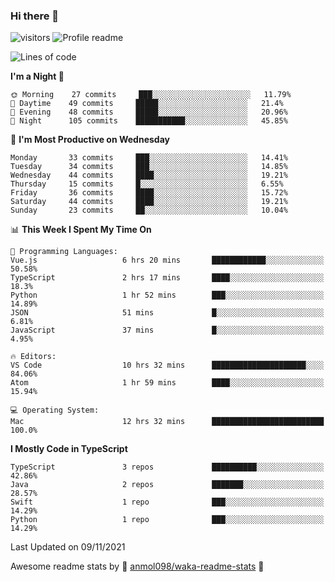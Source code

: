 ### Hi there 👋  
![visitors](https://visitor-badge.laobi.icu/badge?page_id=leverglowh) ![Profile readme](https://github.com/leverglowh/leverglowh/workflows/Profile%20readme/badge.svg?branch=master)

<!--START_SECTION:waka-->
![Lines of code](https://img.shields.io/badge/From%20Hello%20World%20I%27ve%20Written-23186%20lines%20of%20code-blue)

**I'm a Night 🦉** 

```text
🌞 Morning    27 commits     ███░░░░░░░░░░░░░░░░░░░░░░   11.79% 
🌆 Daytime    49 commits     █████░░░░░░░░░░░░░░░░░░░░   21.4% 
🌃 Evening    48 commits     █████░░░░░░░░░░░░░░░░░░░░   20.96% 
🌙 Night      105 commits    ███████████░░░░░░░░░░░░░░   45.85%

```
📅 **I'm Most Productive on Wednesday** 

```text
Monday       33 commits     ███░░░░░░░░░░░░░░░░░░░░░░   14.41% 
Tuesday      34 commits     ███░░░░░░░░░░░░░░░░░░░░░░   14.85% 
Wednesday    44 commits     ████░░░░░░░░░░░░░░░░░░░░░   19.21% 
Thursday     15 commits     █░░░░░░░░░░░░░░░░░░░░░░░░   6.55% 
Friday       36 commits     ████░░░░░░░░░░░░░░░░░░░░░   15.72% 
Saturday     44 commits     ████░░░░░░░░░░░░░░░░░░░░░   19.21% 
Sunday       23 commits     ██░░░░░░░░░░░░░░░░░░░░░░░   10.04%

```


📊 **This Week I Spent My Time On** 

```text
💬 Programming Languages: 
Vue.js                   6 hrs 20 mins       ████████████░░░░░░░░░░░░░   50.58% 
TypeScript               2 hrs 17 mins       ████░░░░░░░░░░░░░░░░░░░░░   18.3% 
Python                   1 hr 52 mins        ███░░░░░░░░░░░░░░░░░░░░░░   14.89% 
JSON                     51 mins             █░░░░░░░░░░░░░░░░░░░░░░░░   6.81% 
JavaScript               37 mins             █░░░░░░░░░░░░░░░░░░░░░░░░   4.95%

🔥 Editors: 
VS Code                  10 hrs 32 mins      █████████████████████░░░░   84.06% 
Atom                     1 hr 59 mins        ████░░░░░░░░░░░░░░░░░░░░░   15.94%

💻 Operating System: 
Mac                      12 hrs 32 mins      █████████████████████████   100.0%

```

**I Mostly Code in TypeScript** 

```text
TypeScript               3 repos             ██████████░░░░░░░░░░░░░░░   42.86% 
Java                     2 repos             ███████░░░░░░░░░░░░░░░░░░   28.57% 
Swift                    1 repo              ███░░░░░░░░░░░░░░░░░░░░░░   14.29% 
Python                   1 repo              ███░░░░░░░░░░░░░░░░░░░░░░   14.29%

```



 Last Updated on 09/11/2021
<!--END_SECTION:waka-->


Awesome readme stats by :star2: [anmol098/waka-readme-stats](https://github.com/anmol098/waka-readme-stats) :star2:
